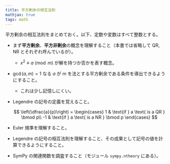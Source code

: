```yaml
---
title: 平方剰余の相互法則
mathjax: true
tags: math
---
```


平方剰余の相互法則をまとめておく。以下、定数や変数はすべて整数とする。

* まず**平方剰余**、**平方非剰余**の概念を理解すること（本書では省略して QR, NR とそれぞれ呼んでいるが）。
  * $x^2 \equiv a \pmod m$ が解を持つか否かを表す概念。

* $\gcd(a, m) = 1$ なる $a$ が $m$ を法とする平方剰余である条件を導出できるようにすること。
  * これは少し記憶しにくい。

* Legendre の記号の定義を覚えること。

  $$
  \left(\dfrac{a}{p}\right) = \begin{cases}
       1 & \text{if } a \text{ is a QR } \bmod p\\
      -1 & \text{if } a \text{ is a NR } \bmod p
  \end{cases}
  $$

* Euler 規準を理解すること。
* Legendre の記号の相互法則を理解すること、その成果として記号の値を計算できるようにすること。
* SymPy の関連関数を調査すること（モジュール `sympy.ntheory` にある）。
